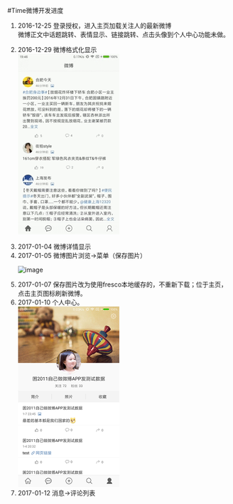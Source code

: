 #Time微博开发进度
1. 2016-12-25 登录授权，进入主页加载关注人的最新微博<br>
微博正文中话题跳转、表情显示、链接跳转、点击头像到个人中心功能未做。<p>
2. 2016-12-29 微博格式化显示<br>
![image](https://github.com/yanxing/TimeWeibo/raw/master/image/5.gif)<p>
2. 2017-01-04 微博详情显示<br>
3. 2017-01-05 微博图片浏览->菜单（保存图片）<p>
![image](https://github.com/yanxing/TimeWeibo/raw/master/image/4.gif)
4. 2017-01-07 保存图片改为使用fresco本地缓存的，不重新下载；位于主页，点击主页图标刷新微博。
5. 2017-01-10 个人中心。<br>
![image](https://github.com/yanxing/TimeWeibo/raw/master/image/6.png)
6. 2017-01-12 消息->评论列表
